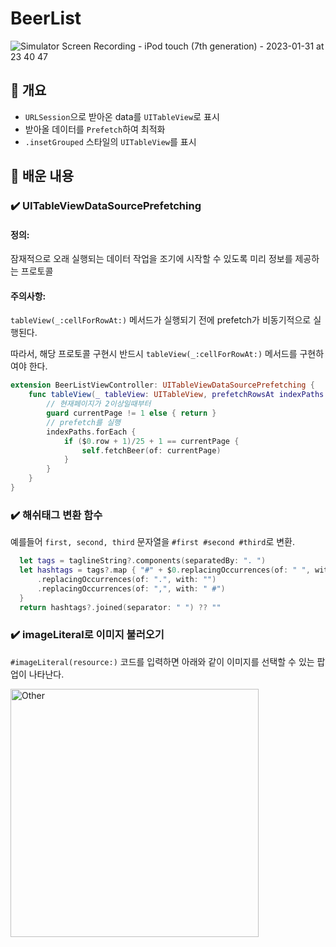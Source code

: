 # BeerList
![Simulator Screen Recording - iPod touch (7th generation) - 2023-01-31 at 23 40 47](https://user-images.githubusercontent.com/42196410/215799013-0b1eba2a-0719-4d04-a0c0-a779239ff980.gif)



## 🧩 개요

- `URLSession`으로 받아온 data를 `UITableView`로 표시
- 받아올 데이터를 `Prefetch`하여 최적화
- `.insetGrouped` 스타일의 `UITableView`를 표시 

## 🤔 배운 내용

### ✔️ UITableViewDataSourcePrefetching

#### 정의:

잠재적으로 오래 실행되는 데이터 작업을 조기에 시작할 수 있도록 미리 정보를 제공하는 프로토콜

#### 주의사항:

`tableView(_:cellForRowAt:)` 메서드가 실행되기 전에 prefetch가 비동기적으로 실행된다.

따라서, 해당 프로토콜 구현시 반드시 `tableView(_:cellForRowAt:)` 메서드를 구현하여야 한다.

```swift
extension BeerListViewController: UITableViewDataSourcePrefetching {
    func tableView(_ tableView: UITableView, prefetchRowsAt indexPaths: [IndexPath]) {
        // 현재페이지가 2이상일때부터 
        guard currentPage != 1 else { return }
        // prefetch를 실행
        indexPaths.forEach {
            if ($0.row + 1)/25 + 1 == currentPage {
                self.fetchBeer(of: currentPage)
            }
        }
    }
}
```

### ✔️ 해쉬태그 변환 함수

예를들어 `first, second, third` 문자열을 `#first #second #third`로 변환.

```swift
  let tags = taglineString?.components(separatedBy: ". ")
  let hashtags = tags?.map { "#" + $0.replacingOccurrences(of: " ", with: "")
      .replacingOccurrences(of: ".", with: "")
      .replacingOccurrences(of: ",", with: " #")
  }
  return hashtags?.joined(separator: " ") ?? ""
```
### ✔️ imageLiteral로 이미지 불러오기

`#imageLiteral(resource:)` 코드를 입력하면 아래와 같이 이미지를 선택할 수 있는 팝업이 나타난다.

<img width="397" alt="Other" src="https://user-images.githubusercontent.com/42196410/215799652-6c8c8a4c-eedd-4ab5-9daa-fa5ede3ff5d1.png">

